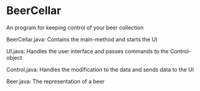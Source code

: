 # BeerCellar
An program for keeping control of your beer collection

BeerCellar.java: Contains the main-method and starts the UI

UI.java: Handles the user interface and passes commands to the Control-object

Control.java: Handles the modification to the data and sends data to the UI

Beer.java: The representation of a beer
